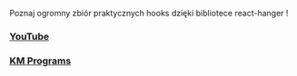 Poznaj ogromny zbiór praktycznych hooks dzięki bibliotece react-hanger !

### [YouTube](https://youtu.be/5i7vOvb1ABE)
### [KM Programs](https://km-programs.pl/)
